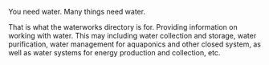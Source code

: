 You need water.  Many things need water.

That is what the waterworks directory is for.  Providing information on working with water.  This may including water collection and storage, water purification, water management for aquaponics and other closed system, as well as water systems for energy production and collection, etc.

